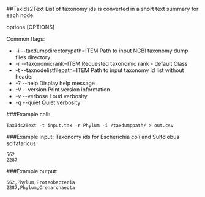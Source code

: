 
##TaxIds2Text
List of taxonomy ids is converted in a short text summary for each node.

options [OPTIONS]

Common flags:
* -i --taxdumpdirectorypath=ITEM  Path to input NCBI taxonomy dump files directory
* -r --taxonomicrank=ITEM         Requested taxonomic rank - default Class
* -t --taxnodelistfilepath=ITEM   Path to input taxonomy id list without header
* -? --help                       Display help message
* -V --version                    Print version information
* -v --verbose                    Loud verbosity
* -q --quiet                      Quiet verbosity

###Example call:

    TaxIds2Text -t input.tax -r Phylum -i /taxdumppath/ > out.csv

###Example input:
Taxonomy ids for Escherichia coli and Sulfolobus solfataricus

    562
    2287

###Example output:

    562,Phylum,Proteobacteria
    2287,Phylum,Crenarchaeota
